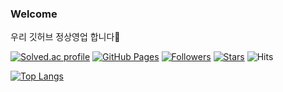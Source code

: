 ### Welcome
우리 깃허브 정상영업 합니다🔨

<!-- 
임시로 가려둠

![Anurag's GitHub stats](https://github-readme-stats.vercel.app/api?username=jwpark0625&show_icons=true&theme=tokyonight&layout=compact&locale=kr)
-->

[![Solved.ac profile](http://mazassumnida.wtf/api/generate_badge?boj=jwpark0625)]([https://solved.ac/jwpark0625](https://solved.ac/profile/jwpark0625))
[![GitHub Pages](https://img.shields.io/badge/-GitHub%20Pages-6495ED?logo=Github)](https://jwpark0625.github.io/)
[![Followers](https://img.shields.io/github/followers/jwpark0625)](https://github.com/jwpark0625?tab=followers)
[![Stars](https://img.shields.io/github/stars/jwpark0625)](https://github.com/jwpark0625?tab=stars)
![Hits](https://hits.seeyoufarm.com/api/count/incr/badge.svg?url=https%3A%2F%2Fgithub.com%2Fjwpark0625%2Fhit-counter&count_bg=%2379C83D&title_bg=%23555555&icon=&icon_color=%23E7E7E7&title=hits&edge_flat=false)

[![Top Langs](https://github-readme-stats.vercel.app/api/top-langs/?username=jwpark0625&show_icons=true&theme=tokyonight&layout=compact&locale=kr)](https://github.com/anuraghazra/github-readme-stats)
